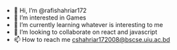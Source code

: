 - 👋 Hi, I’m @rafishahriar172
- 👀 I’m interested in Games
- 🌱 I’m currently learning whatever is interesting to me
- 💞️ I’m looking to collaborate on react and javascript
- 📫 How to reach me cshahriar172008@bscse.uiu.ac.bd

<!---
rafishahriar172/rafishahriar172 is a ✨ special ✨ repository because its `README.md` (this file) appears on your GitHub profile.
You can click the Preview link to take a look at your changes.
--->
